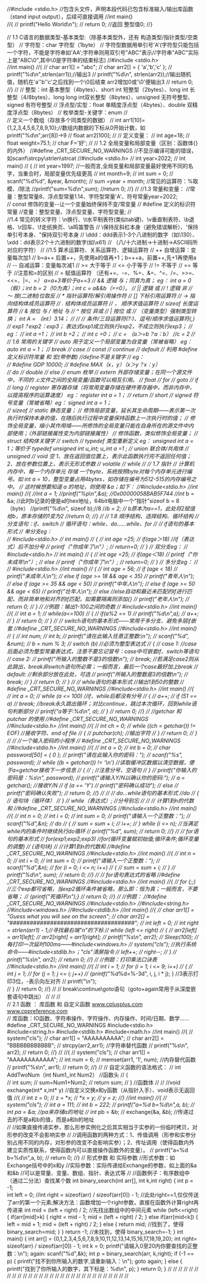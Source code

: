 //#include <stdio.h>    //包含头文件，声明本段代码已包含标准输入/输出库函数（stand input output），后续可直接调用
//int main()   
//{
//	printf("Hello World\n");
//	return 0;   //返回 整型值0;
//}

// 1.1 C语言的数据类型-基本类型:（除基本类型外，还有 构造类型/指针类型/空类型）
// 字符型：char 字符型（1byte）  // 字符型数据用单引号'A'(字符型只能包括一个字符，不能是字符串如'AA';字符串则用双引号"ABC"表示//字符串"ABC"实际上是"ABC\0",其中\0是字符串的结束标志)
//#include <stdio.h>  
//int main()
//{
//	char arr1[] = "abc";
//	char arr2[] = { 'a','b','c' };
//	printf("%d\n",strlen(arr1));//输出3
//	printf("%d\n", strlen(arr2));//输出随机值，随机在'a''b''c'之后找到一个\0后结束   arr2增加0或'\0'便输出3
//	return 0;  
//}
// 
// 整型：int 基本整型（4bytes）、short int 短整型（2bytes）、long int 长整型（4/8bytes）、long long int双长整型（8bytes）、unsigned 无符号整型、signed 有符号整型
// 浮点型/实型：float 单精度浮点型（4bytes）、double 双精度浮点型（8bytes）
// 枚举类型-关键字：enum
//        
//   定义一个数组（存放多个同类型的数据）
//   int arr1[10]={1,2,3,4,5,6,7,8,9,10};//数组内数据的下标从0开始计数，如printf("%d\n",arr[8])→9
//   float arr2[100];
// 
// 定义变量：
// int age=18;
// float weight=75.1;
// char F='好';
// 
// 1.2 全局变量和局部变量（区别：函数体{}的内外）
//#define _CRT_SECURE_NO_WARNINGS  //不显示编译可能的错误，如scanf\strcpy\strlen\strcat
//#include <stdio.h>
// int year=2022;
// int main()
// {
// int year=1997; //一般而言,全局变量和局部变量最好使用不同的名字，当重合时，局部变量优先级更高
// int month=9;
// int sum = 0;
// scanf("%d%d", &year, &month);
// sum =year + month; //常见的运算符：%取模、/除法
 //printf("sum=%d\n",sum);
 //return 0;
 //}
// 
 //1.3 常量和变量：
 //常量：整型常量8、浮点型常量1.14、字符型常量'A'、符号常量year=2022;  
 // const 修饰的变量--让一个变量始终保持不变/常变量
 // #define 定义的标识符常量
 //变量：整型变量、浮点型变量、字符型变量;
//  
//1.4 常见的转义字符：\n换行、\t水平制表符(类似tab键)、\v垂直制表符、\b退格、\r回车、\f走纸换页、\a鸣笛警告
//                    \\保持反斜杠本身（避免错误解析）、\'保持单引号本身、\"保持双引号本身
//					  \ddd：ddd表示1-3个八进制的数字（如\130）、\xdd：dd表示2个十六进制的数字(如\x61)
//                                （八/十六进制→十进制→ASCII码所对应的字符）
//
//1.5 算术运算符、关系运算符、逻辑运算符
//  ++ 自增运算：变量每次加1   // b=a++ 后置++，先使用a的值再+1；b=++a，前置++,先+1再使用a
//  -- 自减运算：变量每次减1
//  >= 大于等于
//  <= 小于等于
//  != 不等于
//  == 等于    //注意和=的区别
//  = 赋值运算符 （还有+=、-=、%=、&=、^=、/=、>>=、<<=、|=、*=） a=a+3等价于a+=3
//  && 逻辑 与；同真为真； eg： int a = 0（假）；int b = 2（!0为真）；int c = a&&b（==0）。
//  || 逻辑 或
//  !  逻辑 非
//  ～ 按(二进制)位取反
//  *  指针运算符/解引用操作符
//  [] 下标引用运算符
//  -> 指向结构体成员运算符
//  .  结构体成员运算符
//  ， 顺序求值运算符
//  sizeof  长度运算符
//  &  按位 与 / 地址 与
//  ^  按位 异或
//  |  按位 或
//  （变量类型）强制类型转换； int A = （int）3.14；
//
//
//  条件/三目运算符(?:)、逗号/顺序求值运算符(,)
//  exp1？exp2：exp3；    表达式exp1成立则执行exp2，不成立则执行exp3；
//  eg：
//  int a =1；
//  int b =2；
//  int c =0；
//  c = （a＞=b？a：b）  //c = 2
//
// 1.6 常用的关键字
// auto 用于定义一个局部变量为自变量（常被省略） eg： auto int a = 1；
// break 
// case
// const
// continue
// default
//          利用 #define定义标识符常量 和 宏(带参数) //define不是关键字
//          eg：  
//			#define GDP 10000;
//			#define MAX（x，y）（x＞y？x：y）        
// do 
// double
// else 
// enum 枚举
// extern 外部存储变量；在同一个源文件中，不同的 .c文件之间的全局变量/函数可以相互引用。
// float 
// for
// goto
// if
// long
// register 寄存器存储（将常用变量存储在硬件寄存器中，而非内存中，以提高程序的运算速度） eg： register int a = 1；
// return
// short
// signed 符号变量（常被省略）eg： signed int a = 1；       
// sizeof
// static 静态变量；
//			修饰局部变量，延长其生命周期——表示第一次执行时保持本身的值，在随后执行过程中变量保持函数上一次执行时的值；
//			修饰全局变量，缩小其作用域——所修饰的全局变量只能在自身所在的源文件中内部使用；（外部链接属性变为内部链接属性）
//			修饰函数，类似修饰全局变量；
// struct 结构体关键字
// switch
// typedef 类型重新定义  eg： unsigned int a = 1；等价于 typedef unsigned int u_int; u_int a =1 ;
// union 联合体/共用体
// unsigned
// void 空 1、放在返回值位置上，表示此函数执行完不返回任何值；2、放在参数位置上，表示无形式参数
// volatile
// while
// 
// 1.7 指针
//  计算机内存中，每一个内存单元 存储 一个byte，系统按照byte对每个内存单元进行编号。如 int a = 10，整型变量占用4bytes，如存储在编号为512-515的内存编号之中。
//	这时候想要知道 a 的地址，则使用 &a；如下：
 //#include<stdio.h>
 //int main()
 //{
 //int a = 1;
 //printf("%p\n",&a); //0x00000058BAB5F744
 //int* b = &a; //此时b记录的便是a的hex地址，64bit电脑中一个“指针”sizeof b = 8 （byte）
 //printf("%d\n", sizeof b);//8
 //*b = 2; // *b原本为a==1，此处将2赋值给*b，原本存储的1变为2
 //return 0;
 //}
// 
// 1.8 顺序结构、选择结构、循环结构
//  分支语句：if、switch
//  循环语句：while、do……while、for
// 
//                                               if语句的基本形式
// 单分支eg：   
// #include<stdio.h>
// int main()
// {
// int age =25;
// if(age＞18)  //if（表达式）后不加分号
// printf（"你成年了\n"）;
// return=0;
// }
// 双分支eg：
// #include<stdio.h>
// int main()
// {
// int age =25;
// if(age＜18)
// printf（"你未成年\n"）;
// else
// printf（"你成年了\n"）;
// return=0;
// }
// 多分支eg：
//
// #include<stdio.h>
//int main()
// {
// int age = 56;
// if (age < 18)
//	 printf("未成年人\n");
// else if (age >= 18 && age < 35)
//	 printf("青年人\n");
// else if (age >= 35 && age < 50)
//	 printf("中年人\n");
// else if (age >= 50 && age < 65)
//	 printf("壮年人\n");
// else     //else自动和最近未匹配的if进行匹配，而非简单地和对齐的if匹配，如需要隔离则添加{}
//	 printf("老年人\n");
// return 0;
// }
//
//例题：输出1-100之间的奇数
// #include<stdio.h>
//int main()
//{
// int a = 1;
// while(a<=100)
//	{
//	 if(a%2 == 1)
//		 printf("%d\n",a);
//	 a++;
//	}
// return 0;
// }
//
//                                       switch语句的基本形式——常用于多分支、避免多层if嵌套
//#define _CRT_SECURE_NO_WARNINGS
//#include<stdio.h>
//int main()
// {
//	int num;
//	int b;
//	printf("请在此输入任意正整数:\n");
//	scanf("%d", &num);
//	b = num % 3;
//	switch (b)  //必须为整型表达式
//	{
//	case 1:     //case后面必须为整型常量表达式，注意不要忘记冒号：case中可嵌套if、switch等语句
//	case 2:
//		printf("所输入的整数不是3的倍数\n");
//		break;  //若满足case2则从此跳出，break非switch语句所必需；一般而言，最后一个case最好加上break
//	default:    //剩余部分放在此处，可选
//		printf("所输入的整数是3的倍数\n");
//		break;
//	}
// return 0;
// }
//
//                                              while语句的基本形式
//输出1到50的整数
// #define _CRT_SECURE_NO_WARNINGS
//#include<stdio.h>
//int main()
//{
//	int a = 0;
//	while (a <= 100)  //if、while后都没有分号
//	{
//		a++;
//		if (51 == a)
//			break;    //break永久跳出循环；对比continue，跳过本次循环，回到while语句判断部分
//		printf("a等于:%d\n", a);
//	}
//	return 0;
//}
//
//getchar 和 putchar 的使用
//#define _CRT_SECURE_NO_WARNINGS
//#include<stdio.h>
//int main()
//{
//	int ch = 0;
//	while ((ch = getchar()) != EOF)   //接收字符、end of file
//	{
//		putchar(ch); //输出字符
//	}
//	return 0;
// }
// 
//
//一个输入密码的小程序
// #define _CRT_SECURE_NO_WARNINGS
//#include<stdio.h>
//int main()
//{
//	int a = 0;
//	int b = 0;
//	char password[50] = { 0 };
//	printf("请在此输入你的密码：");
//	scanf("%s", password);
//	while ((b = getchar()) != '\n')   //读取缓冲区数据以清空数据，便于a=getchar接收下一步信息
//	{
//		;     //注意分号，空语句
//	}
//	printf("你输入的密码是：%s\n", password);
//	printf("请输入Y/N以确认你的密码:");
//	a = getchar(); //接收Y/N
//	if (a == 'Y')
//		printf("密码确认成功");
//	else
//		printf("密码确认失败");
//	return 0;
//}
// 
// 
//                                             do…while语句的基本形式
//do
// {
//   语句块（循环体）
// }
// while（表达式）;    //分号别忘
// 
// 
// 计算1到n的代数和
//#define _CRT_SECURE_NO_WARNINGS
//#include<stdio.h>
//int main()
//{
//	int n = 0;
//	int i = 0;
//	int sum = 0;
//	printf("请输入一个正整数：");
//	scanf("%d",&n);
//	do
//	{
//		sum = sum + i;
//		i++;
//	} while (i <= n);  //当满足while内的条件时继续执行do循环
//	printf("%d", sum);
//	return 0;
//}
//
//                                                for语句的基本形式
// for(exp1;exp2;exp3)  //for(循环变量赋初始值;循环条件;循环变量的调整)
//	{语句块}
//
//计算1到n的代数和
//#define _CRT_SECURE_NO_WARNINGS
//#include<stdio.h>
//int main()
//{
//	int n = 0;
//	int i = 0;
//	int sum = 0;
//	printf("请输入一个正整数：");
//	scanf("%d",&n);
//	for (i = 0; i <= n; i++)
//	{
//		sum = sum + i;
//	}
//	printf("%d\n", sum);
//	return 0;
//}
//
//     for语句表达式的省略
//#define _CRT_SECURE_NO_WARNINGS
//#include<stdio.h>
//int main()
//{
//	for (;;)    //三个exp都可省略，当exp2循环条件被省略，那么即：恒为真；一般而言，不要省略；	
//	{printf("死循环\n");}
//	return 0;
//}
//
//例题：
//#define _CRT_SECURE_NO_WARNINGS
//#include<stdio.h>
//#include<string.h>
//#include<windows.h>
//#include<stdlib.h>
//int main()
//{
//	char arr1[] = "Guess what you will see on the screen";
//	char arr2[] = "#####################################";
//	int left = 0;
//	int right = strlen(arr1) - 1;//寻找最右端"n"的下标
//	while (left <= right)
//	{
//		arr2[left] = arr1[left];
//		arr2[right] = arr1[right];
//		printf("%s\n", arr2);
//		Sleep(100);   //每打印一次延时100ms——#include<windows.h>
//		system("cls");     //执行系统命令——#include<stdlib.h>；"cls"清屏指令
//		left++;
//		right--;
//	}
//	printf("%s\n", arr2);
//	return 0;
//}
//
//例题：打印乘法口诀表
//#include<stdio.h>
//int main()
//{
//	int i = 1;
//	for (i = 1; i <= 9; i++)
//	{
//		int j = 1;
//		for (j = 1; j <= i; j++)
//		{printf("%d*%d=%-3d", i, j, i * j); }  //3表示打印3位，-表示向左对齐
//	printf("\n");		
//	}
//	return 0;
//}
//
//                        break\continue\goto语句（goto+again常用于从深度嵌套语句中跳出）
// 
// 
//                                                                                                                             
//                           2.1  函数 ：  库函数 和 自定义函数  www.cplusplus.com    www.cppreference.com                           
//  库函数：IO函数、字符串操作、字符操作、内存操作、时间/日期、数学……
#define _CRT_SECURE_NO_WARNINGS
#include<stdio.h>
#include<string.h>
#include<stdlib.h>
#include<math.h>
//int main()
//{
//	system("cls");
//	char arr1[] = "AAAAAAAAAA";
//	char arr2[] = "BBBBBBBBBBBB";
//	strcpy(arr2,arr1);                  //字符串替代函数
//	printf("%s\n", arr2);
//	return 0;
//}
//
//{
//	system("cls");
//	char arr1[] = "AAAAAAAAAAAA";
//	int num = 6;
//	memset(arr1, '1', num);     //内存替代函数
//	printf("%s\n", arr1);
//	return 0;
//}
//
//   自定义函数的语法格式：
//   int AddTwoNum（int Num1,,int Num2）   //函数头
//		{                               
//      int sum;
//		sum=Num1+Num2;
//		return sum;
//       }                                 //函数体
//
// 
//void exchange(int* x,int* y)       //自定义交换x和y函数（从指针入手）、void表示无返回值
//{
//	int z = 0;
//	z = *x;
//	*x = *y;
//	*y = z;
//}
//int main()
//{
//	system("cls");
//	int a = 111;
//	int b = 222;
//	printf("a=%d b=%d\n",a, b);
//	int* pa = &a;    //pa来存储a的地址
//	int* pb = &b;
//	exchange(&a, &b);          //传递过去的不是a和b的值，而是a和b的地址   
//	//如果直接传递实参，那么形参实例化之后其实相当于实参的一份临时拷贝，对形参的改变不会影响实参
//    //调用函数的两种方式：1、传值调用（形参和实参分别占用不同的内存，对形参的改变不会影响实参）；2、传址调用（使得函数内外建立实质性联系，使得函数内可以直接操作函数外的变量）。
//	printf("a=%d b=%d\n",a, b);
//	return 0;
//}
//                                        形式参数 和 实际参数
//形式参数：如Exchange括号中的x和y
//实际参数：实际传递给Exchange的参数，如上面的&a和&b     //可以是常量、变量、数组、指针、表达式等
//
//函数例子：有序数组中（通过二分法）查找某个数
int binary_search(int arr[], int k,int right)
{
	int p = -1;                          
	int left = 0;
	//int right = sizeof(arr) / sizeof(arr[0]) - 1;   //此处right==1,仅仅传送了arr的第一个元素;解决方法：函数增加一个right参数，直接在函数外计算right再传进来
	int mid = (left + right) / 2;               //先找出数组中的中间元素
	while (left<=right)                     
	{
		if(arr[mid]>k)
		{
			right = mid - 1;
			mid = (left + right) / 2;
		}
		else if(arr[mid<k])
		{ 
			left = mid + 1;
			mid = (left + right) / 2;
		}
		else
		{
			return mid;     //找到了，使得 binary_search=mid;
		}
	}
	return -1;              //未找到，使得 binary_search=-1;
}
int main()
{
	int arr[] = {0,1,2,3,4,5,6,7,8,9,10,11,12,13,14,15,16,17,18,19,20};
	int right= sizeof(arr) / sizeof(arr[0]) - 1;
	int k = 0;
	printf("请输入0至20内你要查找的正整数：\n");
	again:
	scanf("%d",&k);
	int p = binary_search(arr, k,right);
	if (-1 == p)
	{
		printf("找不到你所输入的数字,请重新输入：\n");
		goto again;
	}
	else
	{
		printf("找到了你所输入的数字，其下标是：%d\n", p);
	}
		return 0;
}
//
//
//
//
//
//
//
//
//
//
//
//
//
//
//
//
//
//
//
//
//
//
//
//
//
//
//
//
//

